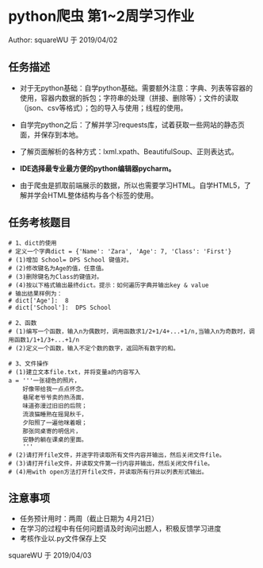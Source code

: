 # python爬虫 第1~2周学习作业

Author: squareWU 于 2019/04/02

## 任务描述

+ 对于无python基础：自学python基础。需要额外注意：字典、列表等容器的使用，容器内数据的拆包；字符串的处理（拼接、删除等）；文件的读取（json、csv等格式）；包的导入与使用；线程的使用。

+ 自学完python之后：了解并学习requests库，试着获取一些网站的静态页面，并保存到本地。

+ 了解页面解析的各种方式：lxml.xpath、BeautifulSoup、正则表达式。

+ **IDE选择最专业最方便的python编辑器pycharm。**

+ 由于爬虫是抓取前端展示的数据，所以也需要学习HTML。自学HTML5，了解并学会HTML整体结构与各个标签的使用。

## 任务考核题目
```
# 1、dict的使用
# 定义一个字典dict = {'Name': 'Zara', 'Age': 7, 'Class': 'First'}
# (1)增加 School= DPS School 键值对。
# (2)修改键名为Age的值，任意值。
# (3)删除键名为Class的键值对。
# (4)按以下格式输出最终dict。提示：如何遍历字典并输出key & value
# 输出结果样例为：
# dict['Age']:  8
# dict['School']:  DPS School
```

```
# 2、函数
# (1)编写一个函数，输入n为偶数时，调用函数求1/2+1/4+...+1/n,当输入n为奇数时，调用函数1/1+1/3+...+1/n
# (2)定义一个函数，输入不定个数的数字，返回所有数字的和。
```

```
# 3、文件操作
# (1)建立文本file.txt，并将变量a的内容写入
a = '''一张褪色的照片，
    好像带给我一点点怀念。
    巷尾老爷爷卖的热汤面，
    味道弥漫过旧旧的后院；
    流浪猫睡熟在摇晃秋千，
    夕阳照了一遍他咪着眼；
    那张同桌寄的明信片，
    安静的躺在课桌的里面。
    '''
# (2)请打开file文件，并逐字符读取所有文件内容并输出，然后关闭文件file。
# (3)请打开file文件，并读取文件第一行内容并输出，然后关闭文件file。
# (4)用with open方法打开file文件，并读取所有行并以列表形式输出。
```

## 注意事项
+ 任务预计用时：两周（截止日期为 4月21日）    
+ 在学习的过程中有任何问题请及时询问出题人，积极反馈学习进度
+ 考核作业以.py文件保存上交

squareWU 于 2019/04/03